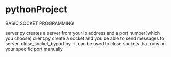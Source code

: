 # pythonProject
BASIC SOCKET PROGRAMMING

server.py creates a server from your ip address and a port number(which you choose)
client.py create a socket and you be able to send messages to server.
close_socket_byport.py -it can be used to close sockets that runs on your specific port manually
